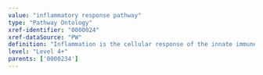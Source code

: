 ```yaml
---
value: "inflammatory response pathway"
type: "Pathway Ontology"
xref-identifier: "0000024"
xref-dataSource: "PW"
definition: "Inflammation is the cellular response of the innate immune system to infection or injury. Sensing of infection by pattern recognition receptors triggers signaling cascades leading to the expression of mediator genes such as the pro-inflammatory cytokines."
level: "Level 4+"
parents: ['0000234']
---
```

